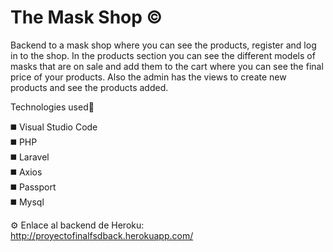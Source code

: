 # The Mask Shop :copyright:


Backend to a mask shop where you can see the products, register and log in to the shop. In the products section you can see the different models of masks that are on sale and add them to the cart where you can see the final price of your products. Also the admin has the views to create new products and see the products added.


Technologies used:wrench:


◼️ Visual Studio Code <br>
◼️ PHP <br>
◼️ Laravel <br>
◼️ Axios <br>
◼️ Passport <br>
◼️ Mysql <br>


:gear: Enlace al backend de Heroku: http://proyectofinalfsdback.herokuapp.com/
